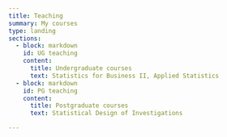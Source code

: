 ```yaml
---
title: Teaching
summary: My courses
type: landing
sections:
  - block: markdown
    id: UG teaching
    content:
      title: Undergraduate courses
      text: Statistics for Business II, Applied Statistics
  - block: markdown
    id: PG teaching
    content:
      title: Postgraduate courses
      text: Statistical Design of Investigations

---
```

